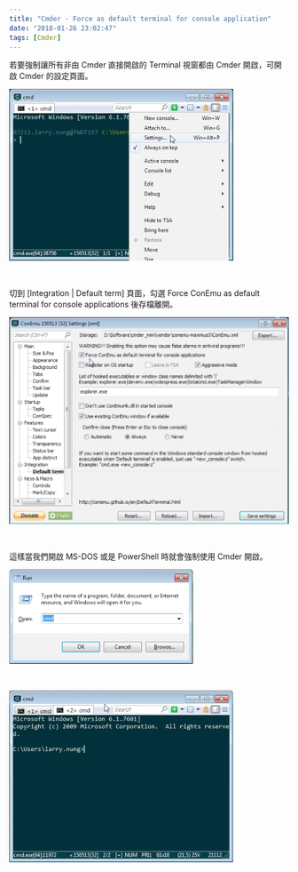 ```yaml
---
title: "Cmder - Force as default terminal for console application"
date: "2018-01-26 23:02:47"
tags: [Cmder]
---
```



若要強制讓所有非由 Cmder 直接開啟的 Terminal 視窗都由 Cmder 開啟，可開啟 Cmder 的設定頁面。  

<!-- More -->

![1.png](1.png)
 
<br/>


切到 [Integration | Default term] 頁面，勾選 Force ConEmu as default terminal for console applications 後存檔離開。  

![2.png](2.png)
 
<br/>


這樣當我們開啟 MS-DOS 或是 PowerShell 時就會強制使用 Cmder 開啟。  

![3.png](3.png)
 
<br/>


![4.png](4.png)
 
<br/>
